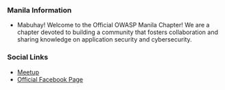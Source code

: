### Manila Information
* Mabuhay! Welcome to the Official OWASP Manila Chapter! We are a chapter devoted to building a community that fosters collaboration and sharing knowledge on application security and cybersecurity.

### Social Links
* [Meetup](https://www.meetup.com/owasp-manila/)
* [Official Facebook Page](https://www.meetup.com/owasp-manila/)



